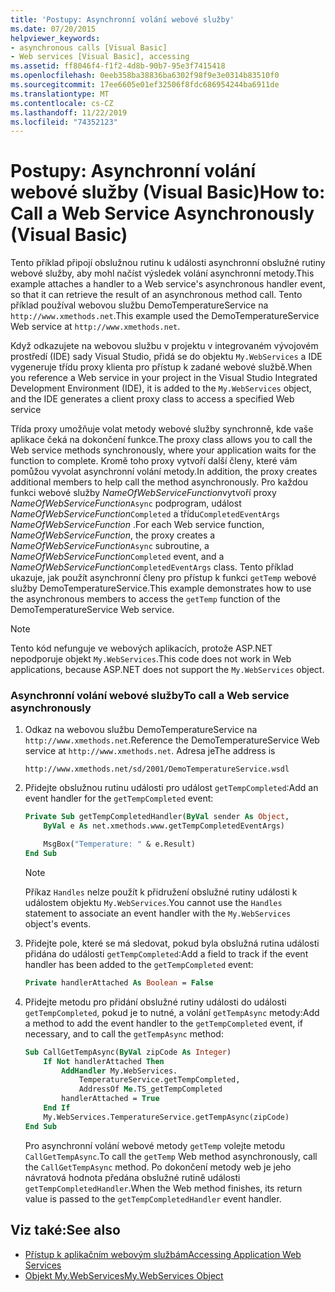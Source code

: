 ```yaml
---
title: 'Postupy: Asynchronní volání webové služby'
ms.date: 07/20/2015
helpviewer_keywords:
- asynchronous calls [Visual Basic]
- Web services [Visual Basic], accessing
ms.assetid: ff8046f4-f1f2-4d8b-90b7-95e3f7415418
ms.openlocfilehash: 0eeb358ba38836ba6302f98f9e3e0314b83510f0
ms.sourcegitcommit: 17ee6605e01ef32506f8fdc686954244ba6911de
ms.translationtype: MT
ms.contentlocale: cs-CZ
ms.lasthandoff: 11/22/2019
ms.locfileid: "74352123"
---
```

# <a name="how-to-call-a-web-service-asynchronously-visual-basic"></a><span data-ttu-id="48ecf-102">Postupy: Asynchronní volání webové služby (Visual Basic)</span><span class="sxs-lookup"><span data-stu-id="48ecf-102">How to: Call a Web Service Asynchronously (Visual Basic)</span></span>

<span data-ttu-id="48ecf-103">Tento příklad připojí obslužnou rutinu k události asynchronní obslužné rutiny webové služby, aby mohl načíst výsledek volání asynchronní metody.</span><span class="sxs-lookup"><span data-stu-id="48ecf-103">This example attaches a handler to a Web service's asynchronous handler event, so that it can retrieve the result of an asynchronous method call.</span></span> <span data-ttu-id="48ecf-104">Tento příklad používal webovou službu DemoTemperatureService na `http://www.xmethods.net`.</span><span class="sxs-lookup"><span data-stu-id="48ecf-104">This example used the DemoTemperatureService Web service at `http://www.xmethods.net`.</span></span>

<span data-ttu-id="48ecf-105">Když odkazujete na webovou službu v projektu v integrovaném vývojovém prostředí (IDE) sady Visual Studio, přidá se do objektu `My.WebServices` a IDE vygeneruje třídu proxy klienta pro přístup k zadané webové službě.</span><span class="sxs-lookup"><span data-stu-id="48ecf-105">When you reference a Web service in your project in the Visual Studio Integrated Development Environment (IDE), it is added to the `My.WebServices` object, and the IDE generates a client proxy class to access a specified Web service</span></span>

<span data-ttu-id="48ecf-106">Třída proxy umožňuje volat metody webové služby synchronně, kde vaše aplikace čeká na dokončení funkce.</span><span class="sxs-lookup"><span data-stu-id="48ecf-106">The proxy class allows you to call the Web service methods synchronously, where your application waits for the function to complete.</span></span> <span data-ttu-id="48ecf-107">Kromě toho proxy vytvoří další členy, které vám pomůžou vyvolat asynchronní volání metody.</span><span class="sxs-lookup"><span data-stu-id="48ecf-107">In addition, the proxy creates additional members to help call the method asynchronously.</span></span> <span data-ttu-id="48ecf-108">Pro každou funkci webové služby *NameOfWebServiceFunction*vytvoří proxy *NameOfWebServiceFunction*`Async` podprogram, událost *NameOfWebServiceFunction*`Completed` a třídu`CompletedEventArgs` *NameOfWebServiceFunction* .</span><span class="sxs-lookup"><span data-stu-id="48ecf-108">For each Web service function, *NameOfWebServiceFunction*, the proxy creates a *NameOfWebServiceFunction*`Async` subroutine, a *NameOfWebServiceFunction*`Completed` event, and a *NameOfWebServiceFunction*`CompletedEventArgs` class.</span></span> <span data-ttu-id="48ecf-109">Tento příklad ukazuje, jak použít asynchronní členy pro přístup k funkci `getTemp` webové služby DemoTemperatureService.</span><span class="sxs-lookup"><span data-stu-id="48ecf-109">This example demonstrates how to use the asynchronous members to access the `getTemp` function of the DemoTemperatureService Web service.</span></span>

> [!NOTE]
> <span data-ttu-id="48ecf-110">Tento kód nefunguje ve webových aplikacích, protože ASP.NET nepodporuje objekt `My.WebServices`.</span><span class="sxs-lookup"><span data-stu-id="48ecf-110">This code does not work in Web applications, because ASP.NET does not support the `My.WebServices` object.</span></span>

### <a name="to-call-a-web-service-asynchronously"></a><span data-ttu-id="48ecf-111">Asynchronní volání webové služby</span><span class="sxs-lookup"><span data-stu-id="48ecf-111">To call a Web service asynchronously</span></span>

1. <span data-ttu-id="48ecf-112">Odkaz na webovou službu DemoTemperatureService na `http://www.xmethods.net`.</span><span class="sxs-lookup"><span data-stu-id="48ecf-112">Reference the DemoTemperatureService Web service at `http://www.xmethods.net`.</span></span> <span data-ttu-id="48ecf-113">Adresa je</span><span class="sxs-lookup"><span data-stu-id="48ecf-113">The address is</span></span>

    ```
    http://www.xmethods.net/sd/2001/DemoTemperatureService.wsdl
    ```

2. <span data-ttu-id="48ecf-114">Přidejte obslužnou rutinu události pro událost `getTempCompleted`:</span><span class="sxs-lookup"><span data-stu-id="48ecf-114">Add an event handler for the `getTempCompleted` event:</span></span>

    ```vb
    Private Sub getTempCompletedHandler(ByVal sender As Object,
        ByVal e As net.xmethods.www.getTempCompletedEventArgs)

        MsgBox("Temperature: " & e.Result)
    End Sub
    ```

    > [!NOTE]
    > <span data-ttu-id="48ecf-115">Příkaz `Handles` nelze použít k přidružení obslužné rutiny události k událostem objektu `My.WebServices`.</span><span class="sxs-lookup"><span data-stu-id="48ecf-115">You cannot use the `Handles` statement to associate an event handler with the `My.WebServices` object's events.</span></span>

3. <span data-ttu-id="48ecf-116">Přidejte pole, které se má sledovat, pokud byla obslužná rutina události přidána do události `getTempCompleted`:</span><span class="sxs-lookup"><span data-stu-id="48ecf-116">Add a field to track if the event handler has been added to the `getTempCompleted` event:</span></span>

    ```vb
    Private handlerAttached As Boolean = False
    ```

4. <span data-ttu-id="48ecf-117">Přidejte metodu pro přidání obslužné rutiny události do události `getTempCompleted`, pokud je to nutné, a volání `getTempAsync` metody:</span><span class="sxs-lookup"><span data-stu-id="48ecf-117">Add a method to add the event handler to the `getTempCompleted` event, if necessary, and to call the `getTempAsync` method:</span></span>

    ```vb
    Sub CallGetTempAsync(ByVal zipCode As Integer)
        If Not handlerAttached Then
            AddHandler My.WebServices.
                TemperatureService.getTempCompleted,
                AddressOf Me.TS_getTempCompleted
            handlerAttached = True
        End If
        My.WebServices.TemperatureService.getTempAsync(zipCode)
    End Sub
    ```

    <span data-ttu-id="48ecf-118">Pro asynchronní volání webové metody `getTemp` volejte metodu `CallGetTempAsync`.</span><span class="sxs-lookup"><span data-stu-id="48ecf-118">To call the `getTemp` Web method asynchronously, call the `CallGetTempAsync` method.</span></span> <span data-ttu-id="48ecf-119">Po dokončení metody web je jeho návratová hodnota předána obslužné rutině události `getTempCompletedHandler`.</span><span class="sxs-lookup"><span data-stu-id="48ecf-119">When the Web method finishes, its return value is passed to the `getTempCompletedHandler` event handler.</span></span>

## <a name="see-also"></a><span data-ttu-id="48ecf-120">Viz také:</span><span class="sxs-lookup"><span data-stu-id="48ecf-120">See also</span></span>

- [<span data-ttu-id="48ecf-121">Přístup k aplikačním webovým službám</span><span class="sxs-lookup"><span data-stu-id="48ecf-121">Accessing Application Web Services</span></span>](../../../visual-basic/developing-apps/programming/accessing-application-web-services.md)
- [<span data-ttu-id="48ecf-122">Objekt My.WebServices</span><span class="sxs-lookup"><span data-stu-id="48ecf-122">My.WebServices Object</span></span>](../../../visual-basic/language-reference/objects/my-webservices-object.md)
